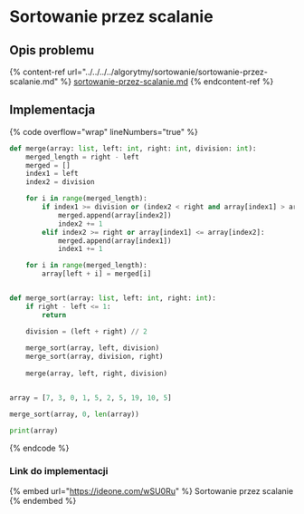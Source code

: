 # Sortowanie przez scalanie

## Opis problemu

{% content-ref url="../../../../algorytmy/sortowanie/sortowanie-przez-scalanie.md" %}
[sortowanie-przez-scalanie.md](../../../../algorytmy/sortowanie/sortowanie-przez-scalanie.md)
{% endcontent-ref %}

## Implementacja

{% code overflow="wrap" lineNumbers="true" %}
```python
def merge(array: list, left: int, right: int, division: int):
    merged_length = right - left
    merged = []
    index1 = left
    index2 = division

    for i in range(merged_length):
        if index1 >= division or (index2 < right and array[index1] > array[index2]):
            merged.append(array[index2])
            index2 += 1
        elif index2 >= right or array[index1] <= array[index2]:
            merged.append(array[index1])
            index1 += 1

    for i in range(merged_length):
        array[left + i] = merged[i]


def merge_sort(array: list, left: int, right: int):
    if right - left <= 1:
        return

    division = (left + right) // 2
    
    merge_sort(array, left, division)
    merge_sort(array, division, right)
    
    merge(array, left, right, division)


array = [7, 3, 0, 1, 5, 2, 5, 19, 10, 5]

merge_sort(array, 0, len(array))

print(array)
```
{% endcode %}

### Link do implementacji

{% embed url="https://ideone.com/wSU0Ru" %}
Sortowanie przez scalanie
{% endembed %}
